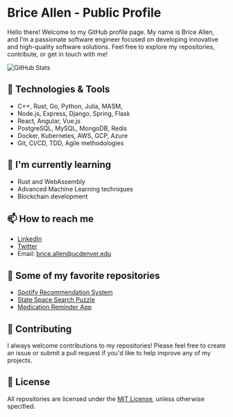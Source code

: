 # Brice Allen - Public Profile

Hello there! Welcome to my GitHub profile page. My name is Brice Allen, and I'm a passionate software engineer focused on developing innovative and high-quality software solutions. Feel free to explore my repositories, contribute, or get in touch with me!

![GitHub Stats](https://github-readme-stats.vercel.app/api?username=brice-allen&show_icons=true&theme=radical)

## 🔧 Technologies & Tools

- C++, Rust, Go, Python, Julia, MASM,
- Node.js, Express, Django, Spring, Flask
- React, Angular, Vue.js
- PostgreSQL, MySQL, MongoDB, Redis
- Docker, Kubernetes, AWS, GCP, Azure
- Git, CI/CD, TDD, Agile methodologies

## 🌱 I'm currently learning

- Rust and WebAssembly
- Advanced Machine Learning techniques
- Blockchain development

## 📫 How to reach me

- [LinkedIn](https://www.linkedin.com/in/brice-allen/)
- [Twitter](https://twitter.com/brice_allen)
- Email: brice.allen@ucdenver.edu

## 📖 Some of my favorite repositories

- [Spotify Recommendation System](https://github.com/brice-allen/summer)
- [State Space Search Puzzle](https://github.com/brice-allen/npuz)
- [Medication Reminder App](https://github.com/brice-allen/daily-doses)

## 👥 Contributing

I always welcome contributions to my repositories! Please feel free to create an issue or submit a pull request if you'd like to help improve any of my projects.

## 📄 License

All repositories are licensed under the [MIT License](https://opensource.org/licenses/MIT), unless otherwise specified.
